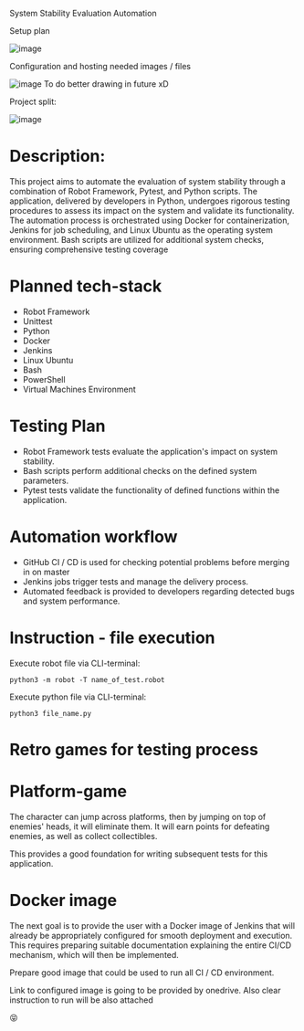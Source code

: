System Stability Evaluation Automation

Setup plan

![image](https://github.com/WojciechMycek/Integracja-dostawy---symulacja-procesu-testowania-100-commitow/assets/66401382/9f42bd36-edc7-4880-bd35-ba8a98f603f1)

Configuration and hosting needed images / files

![image](https://github.com/WojciechMycek/Integracja-dostawy---symulacja-procesu-testowania-100-commitow/assets/66401382/ea69f1f7-3a4b-4d14-bd2a-764dd09d3dd6)
To do better drawing in future xD

Project split: 

![image](https://github.com/WojciechMycek/Integracja-dostawy---symulacja-procesu-testowania-100-commitow/assets/66401382/216f67bb-cac7-47d3-a563-4d6ecacb6ef9)


# Description:
This project aims to automate the evaluation of system stability through a combination of Robot Framework, Pytest, and Python scripts. The application, delivered by developers in Python, undergoes rigorous testing procedures to assess its impact on the system and validate its functionality. The automation process is orchestrated using Docker for containerization, Jenkins for job scheduling, and Linux Ubuntu as the operating system environment. Bash scripts are utilized for additional system checks, ensuring comprehensive testing coverage

# Planned tech-stack
- Robot Framework
- Unittest
- Python
- Docker
- Jenkins
- Linux Ubuntu
- Bash
- PowerShell
- Virtual Machines Environment

# Testing Plan

- Robot Framework tests evaluate the application's impact on system stability.
- Bash scripts perform additional checks on the defined system parameters.
- Pytest tests validate the functionality of defined functions within the application.

# Automation workflow
- GitHub CI / CD is used for checking potential problems before merging in on master
- Jenkins jobs trigger tests and manage the delivery process.
- Automated feedback is provided to developers regarding detected bugs and system performance.

# Instruction - file execution

Execute robot file via CLI-terminal:

```python3 -m robot -T name_of_test.robot```

Execute python file via CLI-terminal:

```python3 file_name.py```

# Retro games for testing process

# Platform-game

The character can jump across platforms, then by jumping on top of enemies' heads, it will eliminate them. It will earn points for defeating enemies, as well as collect collectibles.

This provides a good foundation for writing subsequent tests for this application.

# Docker image
The next goal is to provide the user with a Docker image of Jenkins that will already be appropriately configured for smooth deployment and execution. This requires preparing suitable documentation explaining the entire CI/CD mechanism, which will then be implemented.

Prepare good image that could be used to run all CI / CD environment.

Link to configured image is going to be provided by onedrive. Also clear instruction to run will be also attached

😝